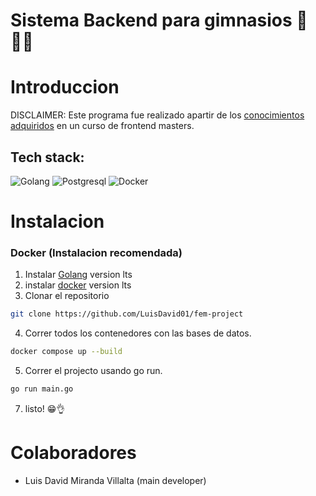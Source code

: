 # Sistema Backend para gimnasios 💪🏋️‍♂️ 
# Introduccion
DISCLAIMER: Este programa fue realizado apartir de los [conocimientos adquiridos](https://frontendmasters.com/courses/complete-go/) en un curso de frontend masters.
</br>
## Tech stack:
![Golang](https://img.icons8.com/color/128/000000/golang.png)
![Postgresql](https://img.icons8.com/?size=128&id=Pv4IGT0TSpt8&format=png&color=000000)
![Docker](https://img.icons8.com/color/128/000000/docker.png)
# Instalacion
### Docker (Instalacion recomendada)
1. Instalar [Golang](https://go.dev/) version lts
2. instalar [docker](https://www.docker.com/) version lts
3. Clonar el repositorio
```bash
git clone https://github.com/LuisDavid01/fem-project
```
4. Correr todos los contenedores con las bases de datos.
```bash
docker compose up --build
```
5. Correr el projecto usando go run.
```bash
go run main.go
```
7. listo! 😁👌
# Colaboradores
- Luis David Miranda Villalta (main developer)

